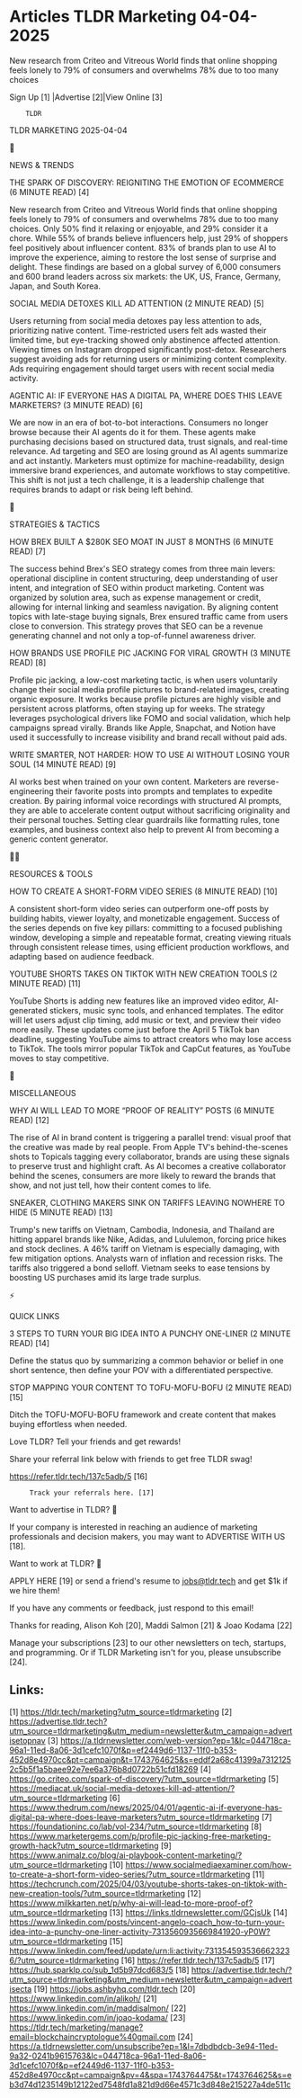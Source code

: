 # Articles TLDR Marketing 04-04-2025

New research from Criteo and Vitreous World finds that online shopping
feels lonely to 79% of consumers and overwhelms 78% due to too many
choices ‌ ‌ ‌ ‌ ‌ ‌ ‌ ‌ ‌ ‌ ‌ ‌ ‌ ‌ ‌ ‌ ‌ ‌ ‌ ‌ ‌ ‌ ‌ ‌ ‌ ‌  ‌ ‌ ‌ ‌ ‌ ‌ ‌ ‌ ‌ ‌ ‌ ‌ ‌ ‌ ‌ ‌ ‌ ‌ ‌ ‌ ‌ ‌ ‌ ‌ ‌ ‌ 


 Sign Up [1] |Advertise [2]|View Online [3] 

		TLDR 

TLDR MARKETING 2025-04-04

📱 

NEWS & TRENDS

 THE SPARK OF DISCOVERY: REIGNITING THE EMOTION OF ECOMMERCE (6 MINUTE
READ) [4] 

 New research from Criteo and Vitreous World finds that online
shopping feels lonely to 79% of consumers and overwhelms 78% due to
too many choices. Only 50% find it relaxing or enjoyable, and 29%
consider it a chore. While 55% of brands believe influencers help,
just 29% of shoppers feel positively about influencer content. 83% of
brands plan to use AI to improve the experience, aiming to restore the
lost sense of surprise and delight. These findings are based on a
global survey of 6,000 consumers and 600 brand leaders across six
markets: the UK, US, France, Germany, Japan, and South Korea. 

 SOCIAL MEDIA DETOXES KILL AD ATTENTION (2 MINUTE READ) [5] 

 Users returning from social media detoxes pay less attention to ads,
prioritizing native content. Time-restricted users felt ads wasted
their limited time, but eye-tracking showed only abstinence affected
attention. Viewing times on Instagram dropped significantly
post-detox. Researchers suggest avoiding ads for returning users or
minimizing content complexity. Ads requiring engagement should target
users with recent social media activity. 

 AGENTIC AI: IF EVERYONE HAS A DIGITAL PA, WHERE DOES THIS LEAVE
MARKETERS? (3 MINUTE READ) [6] 

 We are now in an era of bot-to-bot interactions. Consumers no longer
browse because their AI agents do it for them. These agents make
purchasing decisions based on structured data, trust signals, and
real-time relevance. Ad targeting and SEO are losing ground as AI
agents summarize and act instantly. Marketers must optimize for
machine-readability, design immersive brand experiences, and automate
workflows to stay competitive. This shift is not just a tech
challenge, it is a leadership challenge that requires brands to adapt
or risk being left behind. 

🚀 

STRATEGIES & TACTICS

 HOW BREX BUILT A $280K SEO MOAT IN JUST 8 MONTHS (6 MINUTE READ) [7] 

 The success behind Brex's SEO strategy comes from three main levers:
operational discipline in content structuring, deep understanding of
user intent, and integration of SEO within product marketing. Content
was organized by solution area, such as expense management or credit,
allowing for internal linking and seamless navigation. By aligning
content topics with late-stage buying signals, Brex ensured traffic
came from users close to conversion. This strategy proves that SEO can
be a revenue generating channel and not only a top-of-funnel awareness
driver. 

 HOW BRANDS USE PROFILE PIC JACKING FOR VIRAL GROWTH (3 MINUTE READ)
[8] 

 Profile pic jacking, a low-cost marketing tactic, is when users
voluntarily change their social media profile pictures to
brand-related images, creating organic exposure. It works because
profile pictures are highly visible and persistent across platforms,
often staying up for weeks. The strategy leverages psychological
drivers like FOMO and social validation, which help campaigns spread
virally. Brands like Apple, Snapchat, and Notion have used it
successfully to increase visibility and brand recall without paid ads.


 WRITE SMARTER, NOT HARDER: HOW TO USE AI WITHOUT LOSING YOUR SOUL (14
MINUTE READ) [9] 

 AI works best when trained on your own content. Marketers are
reverse-engineering their favorite posts into prompts and templates to
expedite creation. By pairing informal voice recordings with
structured AI prompts, they are able to accelerate content output
without sacrificing originality and their personal touches. Setting
clear guardrails like formatting rules, tone examples, and business
context also help to prevent AI from becoming a generic content
generator. 

🧑‍💻 

RESOURCES & TOOLS

 HOW TO CREATE A SHORT-FORM VIDEO SERIES (8 MINUTE READ) [10] 

 A consistent short-form video series can outperform one-off posts by
building habits, viewer loyalty, and monetizable engagement. Success
of the series depends on five key pillars: committing to a focused
publishing window, developing a simple and repeatable format, creating
viewing rituals through consistent release times, using efficient
production workflows, and adapting based on audience feedback. 

 YOUTUBE SHORTS TAKES ON TIKTOK WITH NEW CREATION TOOLS (2 MINUTE
READ) [11] 

 YouTube Shorts is adding new features like an improved video editor,
AI-generated stickers, music sync tools, and enhanced templates. The
editor will let users adjust clip timing, add music or text, and
preview their video more easily. These updates come just before the
April 5 TikTok ban deadline, suggesting YouTube aims to attract
creators who may lose access to TikTok. The tools mirror popular
TikTok and CapCut features, as YouTube moves to stay competitive. 

🎁 

MISCELLANEOUS

 WHY AI WILL LEAD TO MORE “PROOF OF REALITY” POSTS (6 MINUTE READ)
[12] 

 The rise of AI in brand content is triggering a parallel trend:
visual proof that the creative was made by real people. From Apple
TV's behind-the-scenes shots to Topicals tagging every collaborator,
brands are using these signals to preserve trust and highlight craft.
As AI becomes a creative collaborator behind the scenes, consumers are
more likely to reward the brands that show, and not just tell, how
their content comes to life. 

 SNEAKER, CLOTHING MAKERS SINK ON TARIFFS LEAVING NOWHERE TO HIDE (5
MINUTE READ) [13] 

 Trump's new tariffs on Vietnam, Cambodia, Indonesia, and Thailand are
hitting apparel brands like Nike, Adidas, and Lululemon, forcing price
hikes and stock declines. A 46% tariff on Vietnam is especially
damaging, with few mitigation options. Analysts warn of inflation and
recession risks. The tariffs also triggered a bond selloff. Vietnam
seeks to ease tensions by boosting US purchases amid its large trade
surplus. 

⚡ 

QUICK LINKS

 3 STEPS TO TURN YOUR BIG IDEA INTO A PUNCHY ONE-LINER (2 MINUTE READ)
[14] 

 Define the status quo by summarizing a common behavior or belief in
one short sentence, then define your POV with a differentiated
perspective. 

 STOP MAPPING YOUR CONTENT TO TOFU-MOFU-BOFU (2 MINUTE READ) [15] 

 Ditch the TOFU-MOFU-BOFU framework and create content that makes
buying effortless when needed. 

Love TLDR? Tell your friends and get rewards!

 Share your referral link below with friends to get free TLDR swag! 

 https://refer.tldr.tech/137c5adb/5 [16] 

		 Track your referrals here. [17] 

Want to advertise in TLDR? 📰

 If your company is interested in reaching an audience of marketing
professionals and decision makers, you may want to ADVERTISE WITH US
[18]. 

Want to work at TLDR? 💼

 APPLY HERE [19] or send a friend's resume to jobs@tldr.tech and get
$1k if we hire them! 

 If you have any comments or feedback, just respond to this email! 

Thanks for reading, 
Alison Koh [20], Maddi Salmon [21] & Joao Kodama [22] 

 Manage your subscriptions [23] to our other newsletters on tech,
startups, and programming. Or if TLDR Marketing isn't for you, please
unsubscribe [24]. 

 

Links:
------
[1] https://tldr.tech/marketing?utm_source=tldrmarketing
[2] https://advertise.tldr.tech?utm_source=tldrmarketing&utm_medium=newsletter&utm_campaign=advertisetopnav
[3] https://a.tldrnewsletter.com/web-version?ep=1&lc=044718ca-96a1-11ed-8a06-3d1cefc1070f&p=ef2449d6-1137-11f0-b353-452d8e4970cc&pt=campaign&t=1743764625&s=eddf2a68c41399a73121252c5b5f1a5baee92e7ee6a376b8d0722b51cfd18269
[4] https://go.criteo.com/spark-of-discovery/?utm_source=tldrmarketing
[5] https://mediacat.uk/social-media-detoxes-kill-ad-attention/?utm_source=tldrmarketing
[6] https://www.thedrum.com/news/2025/04/01/agentic-ai-if-everyone-has-digital-pa-where-does-leave-marketers?utm_source=tldrmarketing
[7] https://foundationinc.co/lab/vol-234/?utm_source=tldrmarketing
[8] https://www.marketergems.com/p/profile-pic-jacking-free-marketing-growth-hack?utm_source=tldrmarketing
[9] https://www.animalz.co/blog/ai-playbook-content-marketing/?utm_source=tldrmarketing
[10] https://www.socialmediaexaminer.com/how-to-create-a-short-form-video-series/?utm_source=tldrmarketing
[11] https://techcrunch.com/2025/04/03/youtube-shorts-takes-on-tiktok-with-new-creation-tools/?utm_source=tldrmarketing
[12] https://www.milkkarten.net/p/why-ai-will-lead-to-more-proof-of?utm_source=tldrmarketing
[13] https://links.tldrnewsletter.com/GCjsUk
[14] https://www.linkedin.com/posts/vincent-angelo-coach_how-to-turn-your-idea-into-a-punchy-one-liner-activity-7313560935669841920-yP0W?utm_source=tldrmarketing
[15] https://www.linkedin.com/feed/update/urn:li:activity:7313545935366623236/?utm_source=tldrmarketing
[16] https://refer.tldr.tech/137c5adb/5
[17] https://hub.sparklp.co/sub_1d5b97dcd683/5
[18] https://advertise.tldr.tech/?utm_source=tldrmarketing&utm_medium=newsletter&utm_campaign=advertisecta
[19] https://jobs.ashbyhq.com/tldr.tech
[20] https://www.linkedin.com/in/alikoh/
[21] https://www.linkedin.com/in/maddisalmon/
[22] https://www.linkedin.com/in/joao-kodama/
[23] https://tldr.tech/marketing/manage?email=blockchaincryptologue%40gmail.com
[24] https://a.tldrnewsletter.com/unsubscribe?ep=1&l=7dbdbdcb-3e94-11ed-9a32-0241b9615763&lc=044718ca-96a1-11ed-8a06-3d1cefc1070f&p=ef2449d6-1137-11f0-b353-452d8e4970cc&pt=campaign&pv=4&spa=1743764475&t=1743764625&s=eb3d74d1235149b12122ed7548fd1a821d9d66e4571c3d848e215227a4de511c